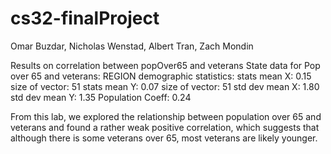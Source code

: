 # cs32-finalProject
Omar Buzdar, Nicholas Wenstad, Albert Tran, Zach Mondin

Results on correlation between popOver65 and veterans
State data for Pop over 65 and veterans: 
REGION demographic statistics:
stats mean X: 0.15 size of vector: 51
stats mean Y: 0.07 size of vector: 51
std dev mean X: 1.80
std dev mean Y: 1.35
Population Coeff: 0.24

From this lab, we explored the relationship between population over 65 and veterans and found a rather weak positive correlation, which suggests that although
there is some veterans over 65, most veterans are likely younger.  

